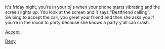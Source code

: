  It's friday night, you're in your pj's when your phone starts vibrating and the screen lights up. You look at the screen and it says "Bestfriend calling". Swiping to accept the call, you greet your friend and then she asks you if you're in the mood to party because she knows a party y'all can crash.
 
 [Accept](acceptinvite.md)
 
 [Deny](denyInvite.md)